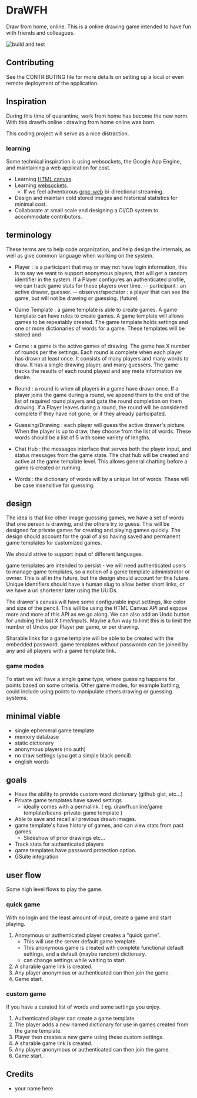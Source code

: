 # DraWFH

Draw from home, online. This is a online drawing game intended to have fun with friends and colleagues.

![build and test](https://github.com/jeffbean/drawfh/workflows/build%20and%20test/badge.svg?branch=master)

## Contributing

See the CONTRIBUTING file for more details on setting up a local or even remote deployment of the application.

## Inspiration

During this time of quarantine, work from home has become the new norm. With this drawfh.online : drawing from home online was born.

This coding project will serve as a nice distraction.

### learning

Some technical inspiration is using websockets, the Google App Engine, and maintaining a web application for cost.

- Learning [HTML canvas](https://www.w3schools.com/tags/ref_canvas.asp).
- Learning [websockets](https://godoc.org/golang.org/x/net/websocket).
  - If we feel adventurous [grpc-web](https://github.com/grpc/grpc-web) bi-directional streaming.
- Design and maintain cold stored images and historical statistics for minimal cost.
- Collaborate at small scale and designing a CI/CD system to accommodate contributors.

## terminology

These terms are to help code organization, and help design the internals, as well as give common language when working on the system.

- Player : is a participant that may or may not have login information, this is to say we want to support anonymous players, that will get a random identifier in the system. If a Player configures an authenticated profile, we can track game stats for these players over time.
-- participant : an active drawer, guesser.
-- observer/spectator : a player that can see the game, but will not be drawing or guessing. (future)

- Game Template : a game template is able to create games. A game template can have rules to create games. A game template will allows games to be repeatably created. The game template holds settings and one or more dictionaries of words for a game. These templates will be stored and

- Game : a game is the active games of drawing. The game has X number of rounds per the settings. Each round is complete when each player has drawn at least once. It consists of many players and many words to draw. It has a single drawing player, and many guessers. The game tracks the results of each round played and any meta information we desire.

- Round : a round is when all players in a game have drawn once. If a player joins the game during a round, we append them to the end of the list of required round players and gate the round completion on them drawing. If a Player leaves during a round, the round will be considered complete if they have not gone, or if they already participated.

- Guessing/Drawing : each player will guess the active drawer's picture. When the player is up to draw, they choose from the list of words. These words should be a list of 5 with some variety of lengths.

- Chat Hub : the messages interface that serves both the player input, and status messages from the game state. The chat hub will be created and active at the game template level. This allows general chatting before a game is created or running.

- Words : the dictionary of words will by a unique list of words. These will be case insensitive for guessing.

## design

The idea is that like other image guessing games, we have a set of words that one person is drawing, and the others try to guess. This will be designed for private games for creating and playing games quickly. The design should account for the goal of also having saved and permanent game templates for customized games.

We should strive to support input of different languages.

game templates are intended to persist - we will need authenticated users to manage game templates, so a notion of a game template administrator or owner. This is all in the future, but the design should account for this future. Unique Identifiers should have a human slug to allow better short links, or we have a url shortener later using the UUIDs.

The drawer's canvas will have some configurable input settings, like color and size of the pencil. This will be using the HTML Canvas API and expose more and more of this API as we go along. We can also add an Undo button for undoing the last X time/inputs. Maybe a fun way to limit this is to limit the number of Undos per Player per game, or per drawing.

Sharable links for a game template will be able to be created with the embedded password. game templates without passwords can be joined by any and all players with a game template link.

### game modes

To start we will have a single game type, where guessing happens for points based on some criteria. Other game modes, for example battling, could include using points to manipulate others drawing or guessing systems.

## minimal viable

- single ephemeral game template
- memory database
- static dictionary
- anonymous players (no auth)
- no draw settings (you get a simple black pencil)
- english words

## goals

- Have the ability to provide custom word dictionary (github gist, etc...)
- Private game templates have saved settings
  - ideally comes with a permalink. ( eg. drawfh.online/game template/beans-private-game template )
- Able to save and recall all previous drawn images.
- game template's have history of games, and can view stats from past games.
  - Slideshow of prior drawings etc...
- Track stats for authenticated players
- game templates have password protection option.
- GSuite integration

## user flow

Some high level flows to play the game.

### quick game

With no login and the least amount of input, create a game and start playing.

1. Anonymous or authenticated player creates a "quick game".
    - This will use the server default game template.
    - This anonymous game is created with complete functional default settings, and a default (maybe random) dictionary.
    - can change settings while waiting to start.
2. A sharable game link is created.
3. Any player anonymous or authenticated can then join the game.
4. Game start.

### custom game

If you have a curated list of words and some settings you enjoy.

1. Authenticated player can create a game template.
2. The player adds a new named dictionary for use in games created from the game template.
3. Player then creates a new game using these custom settings.
4. A sharable game link is created.
5. Any player anonymous or authenticated can then join the game.
6. Game start.

## Credits

- your name here
